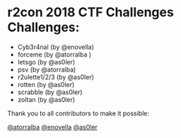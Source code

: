 # r2con 2018 CTF Challenges Challenges:

- Cyb3r4nal (by @enovella)
- forceme (by @atorralba )
- letsgo (by @as0ler)
- psv (by @atorralba)
- r2ulette1/2/3 (by @as0ler)
- rotten (by @as0ler)
- scrabble (by @as0ler)
- zoltan (by @as0ler)

Thank you to all contributors to make it possible:

[@atorralba](https://twitter.com/atorralba)
[@enovella](https://twitter.com/enovella)
[@as0ler](https://twitter.com/as0ler)
